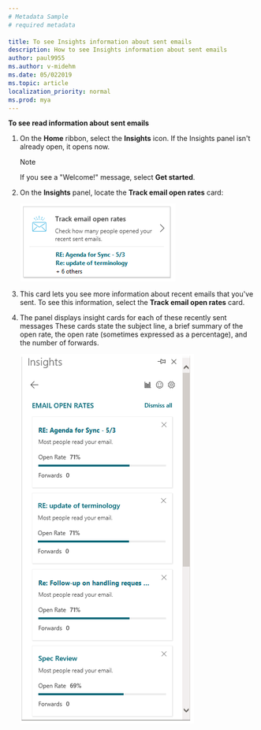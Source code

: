 ```yaml
---
# Metadata Sample
# required metadata

title: To see Insights information about sent emails
description: How to see Insights information about sent emails 
author: paul9955
ms.author: v-midehm
ms.date: 05/022019
ms.topic: article
localization_priority: normal 
ms.prod: mya
---
```


**To see read information about sent emails**

1. On the **Home** ribbon, select the **Insights** icon. If the Insights panel isn't already open, it opens now. 

   > [!Note] 
   > If you see a "Welcome!" message, select **Get started**.

2. On the **Insights** panel, locate the **Track email open rates** card: 

    ![Track email open rates](../../Images/mya/use/step-1-track-open-rates.png)

3. This card lets you see more information about recent emails that you've sent. To see this information, select the **Track email open rates** card.

4. The panel displays insight cards for each of these recently sent messages These cards state the subject line, a brief summary of the open rate, the open rate (sometimes expressed as a percentage), and the number of forwards.

    ![Email open rates](../../Images/mya/use/step-2-four-emails.png)

<!--
    Based on the length of the message, Insights estimates how long a person needs to read it. It uses that number to decide whether people glanced, skimmed, or read the email, and informs you of this in a card.
 
    ![Email open rates](../../Images/mya/use/email-open-rates-2.png)

    Depending on how many people opened the email and how long they spent reading it, Insights might suggest that you follow up on your email, or it might show tips to help improve email communication.
-->